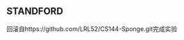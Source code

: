 ## STANDFORD

回滚自https://github.com/LRL52/CS144-Sponge.git完成实验







































































